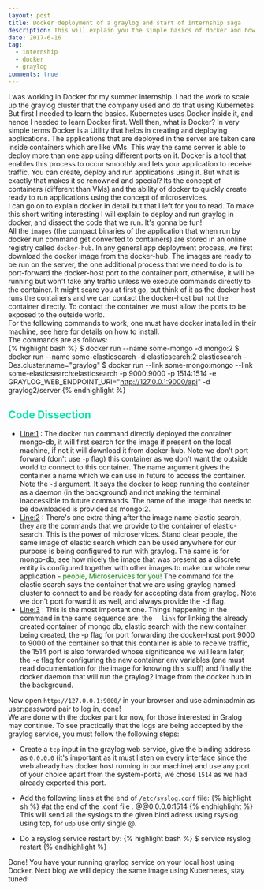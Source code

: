 ```yaml
---
layout: post
title: Docker deployment of a graylog and start of internship saga
description: This will explain you the simple basics of docker and how do you deploy Graylog using it. The configuration of Graylog is explained. Get Ready!
date: 2017-6-16
tag:
  - internship
  - docker
  - graylog
comments: true
---
```


I was working in Docker for my summer internship. I had the work to scale up the graylog cluster that the company used and do that using Kubernetes. But first I needed to learn the basics. Kubernetes uses Docker inside it, and hence I needed to learn Docker first. Well then, what is Docker? In very simple terms Docker is a Utility that helps in creating and deploying applications. The applications that are deployed in the server are taken care inside containers which are like VMs. This way the same server is able to deploy more than one app using different ports on it. Docker is a tool that enables this process to occur smoothly and lets your application to receive traffic. You can create, deploy and run applications using it. But what is exactly that makes it so renowned and special? Its the concept of containers (different than VMs) and the ability of docker to quickly create ready to run applications using the concept of microservices.<br>
I can go on to explain docker in detail but that I left for you to read. To make this short writing interesting I will explain to deploy and run graylog in docker, and dissect the code that we run. It's gonna be fun!<br>
All the `images` (the compact binaries of the application that when run by docker run command get converted to containers) are stored in an online registry called `docker-hub`. In any general app deployment process, we first download the docker image from the docker-hub. The images are ready to be run on the server, the one additional process that we need to do is to port-forward the docker-host port to the container port, otherwise, it will be running but won't take any traffic unless we execute commands directly to the container. It might scare you at first go, but think of it as the docker host runs the containers and we can contact the docker-host but not the container directly. To contact the container we must allow the ports to be exposed to the outside world.<br>
For the following commands to work, one must have docker installed in their machine, see [here](https://docs.docker.com/engine/installation/) for details on how to install.<br>
The commands are as follows:<br>
{% highlight bash %}
$ docker run --name some-mongo -d mongo:2
$ docker run --name some-elasticsearch -d elasticsearch:2 elasticsearch -Des.cluster.name="graylog"
$ docker run --link some-mongo:mongo --link some-elasticsearch:elasticsearch -p 9000:9000 -p 1514:1514 -e GRAYLOG_WEB_ENDPOINT_URI="http://127.0.0.1:9000/api" -d graylog2/server
{% endhighlight %}
## <span style="color:#0CE3AC">Code Dissection</span>

* <u>Line:1</u> : The docker run command directly deployed the container mongo-db, it will first search for the image if present on the local machine, if not it will download it from docker-hub. Note we don't port forward (don't use `-p` flag) this container as we don't want the outside world to connect to this container. The name argument gives the container a name which we can use in future to access the container. Note the `-d` argument. It says the docker to keep running the container as a daemon (in the background) and not making the terminal inaccessible to future commands. The name of the image that needs to be downloaded is provided as mongo:2.
* <u>Line:2</u> : There's one extra thing after the image name elastic search, they are the commands that we provide to the container of elastic-search. This is the power of microservices. Stand clear people, the same image of elastic search which can be used anywhere for our purpose is being configured to run with graylog. The same is for mongo-db, see how nicely the image that was present as a discrete entity is configured together with other images to make our whole new application - <span style="color:green">people, Microservices for you!</span> The command for the elastic search says the container that we are using graylog named cluster to connect to and be ready for accepting data from graylog. Note we don't port forward it as well, and always provide the -d flag.
* <u>Line:3</u> : This is the most important one. Things happening in the command in the same sequence are: the `--link` for linking the already created container of mongo db, elastic search with the new container being created, the -p flag for port forwarding the docker-host port 9000 to 9000 of the container so that this container is able to receive traffic, the 1514 port is also forwarded whose significance we will learn later, the `-e` flag for configuring the new container env variables (one must read documentation for the image for knowing this stuff) and finally the docker daemon that will run the graylog2 image from the docker hub in the background.

Now open `http://127.0.0.1:9000/` in your browser and use admin:admin as user:password pair to log in, done!<br>
We are done with the docker part for now, for those interested in Gralog may continue. To see practically that the logs are being accepted by the graylog service, you must follow the following steps:<br>

* Create a `tcp` input in the graylog web service, give the binding address as `0.0.0.0` (it's important as it must listen on every interface since the web already has docker host running in our machine) and use any port of your choice apart from the system-ports, we chose `1514` as we had already exported this port. 

* Add the following lines at the end of `/etc/syslog.conf` file:
{% highlight sh %}
#at the end of the .conf file
*.* @@0.0.0.0:1514
{% endhighlight %}  
This will send all the syslogs to the given bind adress using rsyslog using tcp, for `udp` use only single @.
    
* Do a rsyslog service restart by:
{% highlight bash %}
$ service rsyslog restart
{% endhighlight %}

Done! You have your running graylog service on your local host using Docker. Next blog we will deploy the same image using Kubernetes, stay tuned!
